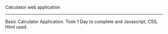 Calculator web application

<hr>
<p>Basic Calculator Application. Took 1 Day to complete and Javascript, CSS, Html used.</p>

